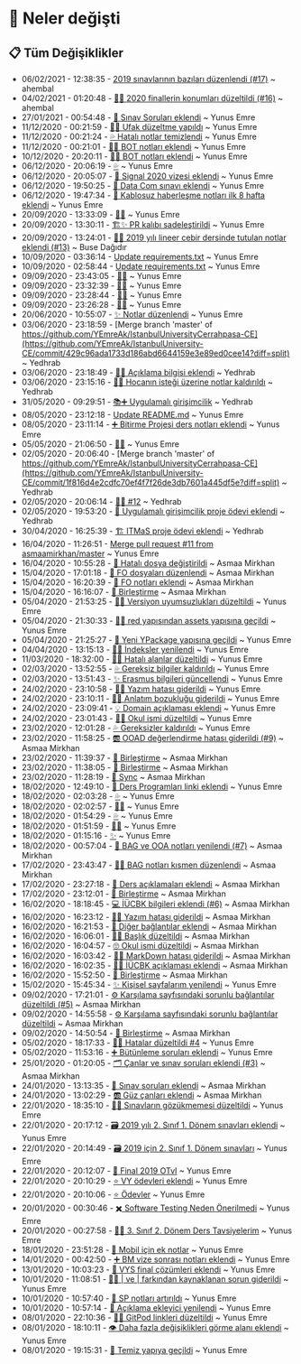 # 👀 Neler değişti

## 📋 Tüm Değişiklikler

- 06/02/2021 - 12:38:35 - [2019 sınavlarının bazıları düzenlendi (#17)](https://github.com/YEmreAk/IstanbulUniversity-CE/commit/0a39605c88d6fd5306a5888cceb927ab352421a5?diff=split) ~ ahembal
- 04/02/2021 - 01:20:48 - [👨‍🔧 2020 finallerin konumları düzeltildi (#16)](https://github.com/YEmreAk/IstanbulUniversity-CE/commit/6d0528778f4fcffa41fa9008dac4acddb16aa41a?diff=split) ~ ahembal
- 27/01/2021 - 00:54:48 - [📃 Sınav Soruları eklendi](https://github.com/YEmreAk/IstanbulUniversity-CE/commit/11e040bc12509199d5ea37d0dc2cd065606e35b8?diff=split) ~ Yunus Emre
- 11/12/2020 - 00:21:59 - [👨‍🔧 Ufak düzeltme yapıldı](https://github.com/YEmreAk/IstanbulUniversity-CE/commit/a20a8a18bb638007144d1b9f49597018ab1c4445?diff=split) ~ Yunus Emre
- 11/12/2020 - 00:21:24 - [💦 Hatalı notlar temizlendi](https://github.com/YEmreAk/IstanbulUniversity-CE/commit/6cd83e6c7340ebf4a387df16b1f5e30301936ba2?diff=split) ~ Yunus Emre
- 11/12/2020 - 00:21:01 - [📝➕ BOT notları eklendi](https://github.com/YEmreAk/IstanbulUniversity-CE/commit/199e0f70d0b947c1119fda9538c2d89880157f77?diff=split) ~ Yunus Emre
- 10/12/2020 - 20:20:11 - [📝➕ BOT notları eklendi](https://github.com/YEmreAk/IstanbulUniversity-CE/commit/9555e58100067a7bff8d141b9865a517fbdb79fa?diff=split) ~ Yunus Emre
- 06/12/2020 - 20:06:19 - [💦](https://github.com/YEmreAk/IstanbulUniversity-CE/commit/77427461411e0a193f5de27fac03a096ac6f7cf6?diff=split) ~ Yunus Emre
- 06/12/2020 - 20:05:07 - [📃 Signal 2020 vizesi eklendi](https://github.com/YEmreAk/IstanbulUniversity-CE/commit/f0697086cae075d3534932b55957824e1b852373?diff=split) ~ Yunus Emre
- 06/12/2020 - 19:50:25 - [📃 Data Com sınavı eklendi](https://github.com/YEmreAk/IstanbulUniversity-CE/commit/c0b802b0fcb591a92c744c2c30b1caf13e9224ff?diff=split) ~ Yunus Emre
- 06/12/2020 - 19:47:34 - [📕 Kablosuz haberleşme notları ilk 8 hafta eklendi](https://github.com/YEmreAk/IstanbulUniversity-CE/commit/e3980c484950ccafa9ed718a27d63e4392fe7be9?diff=split) ~ Yunus Emre
- 20/09/2020 - 13:33:09 - [👨‍🔧](https://github.com/YEmreAk/IstanbulUniversity-CE/commit/de6b977a6cbc007b8dc729c39594142783a38d50?diff=split) ~ Yunus Emre
- 20/09/2020 - 13:30:11 - [🏗️✨ PR kalıbı sadeleştirildi](https://github.com/YEmreAk/IstanbulUniversity-CE/commit/6bbaa7ea6263ad2479916ffc72bfa2102721e605?diff=split) ~ Yunus Emre
- 20/09/2020 - 13:24:01 - [📝➕ 2019 yılı lineer cebir dersinde tutulan notlar eklendi (#13)](https://github.com/YEmreAk/IstanbulUniversity-CE/commit/23bbe8cfaf5b40e1de616c162f06e657adc779b3?diff=split) ~ Buse Dağıdır
- 10/09/2020 - 03:36:14 - [Update requirements.txt](https://github.com/YEmreAk/IstanbulUniversity-CE/commit/b16182f2aed1c14ade4062c39ae41f8836ec988d?diff=split) ~ Yunus Emre
- 10/09/2020 - 02:58:44 - [Update requirements.txt](https://github.com/YEmreAk/IstanbulUniversity-CE/commit/8984bda57bcfe3121023d71d2d2f4db9273c088c?diff=split) ~ Yunus Emre
- 09/09/2020 - 23:43:05 - [👨‍🔧](https://github.com/YEmreAk/IstanbulUniversity-CE/commit/9020c3910b9a4de387c792e7f67b90213d357ef7?diff=split) ~ Yunus Emre
- 09/09/2020 - 23:32:39 - [👨‍🔬](https://github.com/YEmreAk/IstanbulUniversity-CE/commit/28861eb9b130f136735ce5bd4315c3b060ed7447?diff=split) ~ Yunus Emre
- 09/09/2020 - 23:28:44 - [👨‍🔬](https://github.com/YEmreAk/IstanbulUniversity-CE/commit/1608e947f3880df1e89cfc2eab02e520de2eb3c9?diff=split) ~ Yunus Emre
- 09/09/2020 - 23:26:28 - [👨‍🔬](https://github.com/YEmreAk/IstanbulUniversity-CE/commit/19b2aa51661773c5c441dc4e25ffb96973fd95ef?diff=split) ~ Yunus Emre
- 20/06/2020 - 10:55:07 - [✨ Notlar düzenlendi](https://github.com/YEmreAk/IstanbulUniversity-CE/commit/a40aa68e90ae1297555bb5f9e1bea4d383973a78?diff=split) ~ Yunus Emre
- 03/06/2020 - 23:18:59 - [Merge branch 'master' of https://github.com/YEmreAk/IstanbulUniversityCerrahpasa-CE](https://github.com/YEmreAk/IstanbulUniversity-CE/commit/429c96ada1733d186abd6644159e3e89ed0cee14?diff=split) ~ Yedhrab
- 03/06/2020 - 23:18:49 - [📝➕ Açıklama bilgisi eklendi](https://github.com/YEmreAk/IstanbulUniversity-CE/commit/bea55c8731c347a9c9defe4179fba09d083cf72b?diff=split) ~ Yedhrab
- 03/06/2020 - 23:15:16 - [📂💦 Hocanın isteği üzerine notlar kaldırıldı](https://github.com/YEmreAk/IstanbulUniversity-CE/commit/dda2a08f14ac3d5ceecd3323125163bb684e7a96?diff=split) ~ Yedhrab
- 31/05/2020 - 09:29:51 - [📚➕ Uygulamalı girişimcilik](https://github.com/YEmreAk/IstanbulUniversity-CE/commit/6f23b5317764b1818d8d0cfc12b3278cbf6b2fe2?diff=split) ~ Yedhrab
- 08/05/2020 - 23:12:18 - [Update README.md](https://github.com/YEmreAk/IstanbulUniversity-CE/commit/162f11a734323efb41bb3cb40ffc8f82bc27d324?diff=split) ~ Yunus Emre
- 08/05/2020 - 23:11:14 - [➕ Bitirme Projesi ders notları eklendi](https://github.com/YEmreAk/IstanbulUniversity-CE/commit/f127343401f426c8227dd0afeb12c13585507ec4?diff=split) ~ Yunus Emre
- 05/05/2020 - 21:06:50 - [👨‍🔧](https://github.com/YEmreAk/IstanbulUniversity-CE/commit/2e6758a457e9ba8a05901364b2f2740710e3d0b1?diff=split) ~ Yunus Emre
- 02/05/2020 - 20:06:40 - [Merge branch 'master' of https://github.com/YEmreAk/IstanbulUniversityCerrahpasa-CE](https://github.com/YEmreAk/IstanbulUniversity-CE/commit/1f816d4e2cdfc70ef4f7f26de3db7601a445df5e?diff=split) ~ Yedhrab
- 02/05/2020 - 20:06:14 - [👨‍🔧 #12](https://github.com/YEmreAk/IstanbulUniversity-CE/commit/7be3fa1332e308e99dcb623988ef9ded066bc912?diff=split) ~ Yedhrab
- 02/05/2020 - 19:53:20 - [🏢 Uygulamalı girişimcilik proje ödevi eklendi](https://github.com/YEmreAk/IstanbulUniversity-CE/commit/3c67c947b29934347393bc5b929cb7e17a6f03c0?diff=split) ~ Yedhrab
- 30/04/2020 - 16:25:39 - [🏗️ ITMaS proje ödevi eklendi](https://github.com/YEmreAk/IstanbulUniversity-CE/commit/94b95c247876da293620259c7b36f342a3342518?diff=split) ~ Yedhrab
- 16/04/2020 - 11:26:51 - [Merge pull request #11 from asmaamirkhan/master](https://github.com/YEmreAk/IstanbulUniversity-CE/commit/52d9dd4a855de986f5cc526918d71aa1bff30090?diff=split) ~ Yunus Emre
- 16/04/2020 - 10:55:28 - [🐞 Hatalı dosya değiştirildi](https://github.com/YEmreAk/IstanbulUniversity-CE/commit/1a6ae71eb75798e5cd78f23886496c6b01816561?diff=split) ~ Asmaa Mirkhan
- 15/04/2020 - 17:01:18 - [📂 FO dosyaları düzenlendi](https://github.com/YEmreAk/IstanbulUniversity-CE/commit/590b1112872b92cfa9522a4f8f0ed51792342a82?diff=split) ~ Asmaa Mirkhan
- 15/04/2020 - 16:20:39 - [📂 FO notları eklendi](https://github.com/YEmreAk/IstanbulUniversity-CE/commit/8d1d54f8399cb60e0880b4923edc331a63ec7f15?diff=split) ~ Asmaa Mirkhan
- 15/04/2020 - 16:16:07 - [🔀 Birleştirme](https://github.com/YEmreAk/IstanbulUniversity-CE/commit/03f9e65150a589a2ae3b3f2985e97478c006d73b?diff=split) ~ Asmaa Mirkhan
- 05/04/2020 - 21:53:25 - [👨‍🔧 Versiyon uyumsuzlukları düzeltildi](https://github.com/YEmreAk/IstanbulUniversity-CE/commit/79a740907edb972890c41593e854cec76b7b3203?diff=split) ~ Yunus Emre
- 05/04/2020 - 21:30:33 - [👨‍🔧 red yapısından assets yapısına geçildi](https://github.com/YEmreAk/IstanbulUniversity-CE/commit/02bac23cd9f0bb67f91d7b65262f55ef85201f01?diff=split) ~ Yunus Emre
- 05/04/2020 - 21:25:27 - [🚀 Yeni YPackage yapısına geçildi](https://github.com/YEmreAk/IstanbulUniversity-CE/commit/e974cba48554f056bf5f34331e175b1ae5daf4b3?diff=split) ~ Yunus Emre
- 04/04/2020 - 13:15:13 - [👨‍🔧 İndeksler yenilendi](https://github.com/YEmreAk/IstanbulUniversity-CE/commit/af771567c5a3238dcc9ad70bdedf6c85840e1a63?diff=split) ~ Yunus Emre
- 11/03/2020 - 18:32:00 - [👨‍🔧 Hatalı alanlar düzeltildi](https://github.com/YEmreAk/IstanbulUniversity-CE/commit/d9a9ced4fd3f6de023d1e21ccf019b8ed26fe5a0?diff=split) ~ Yunus Emre
- 02/03/2020 - 13:52:55 - [💦 Gereksiz bilgiler kaldırıldı](https://github.com/YEmreAk/IstanbulUniversity-CE/commit/8a5181a80aebdeeeac9e162354e484343ae7bbfb?diff=split) ~ Yunus Emre
- 02/03/2020 - 13:51:43 - [✨ Erasmus bilgileri güncellendi](https://github.com/YEmreAk/IstanbulUniversity-CE/commit/9138f9a5da07b1463ab1034daf13ea9b8d1bba67?diff=split) ~ Yunus Emre
- 24/02/2020 - 23:10:58 - [👨‍🔧 Yazım hatası giderildi](https://github.com/YEmreAk/IstanbulUniversity-CE/commit/8e5845373b5c89db4ae9d9975f54960bcca61eee?diff=split) ~ Yunus Emre
- 24/02/2020 - 23:10:11 - [👨‍🔧 Anlatım bozukluğu giderildi](https://github.com/YEmreAk/IstanbulUniversity-CE/commit/ac0ce6e3f52e369567cfe4999297d6a606b9dd53?diff=split) ~ Yunus Emre
- 24/02/2020 - 23:09:41 - [💡 Domain açıklaması eklendi](https://github.com/YEmreAk/IstanbulUniversity-CE/commit/f592acd7fb9b292a216d705a5abe78eb1c278a63?diff=split) ~ Yunus Emre
- 24/02/2020 - 23:01:43 - [👨‍🔧 Okul ismi düzeltildi](https://github.com/YEmreAk/IstanbulUniversity-CE/commit/caee196778dba9f19034fb37a4baeb5d1b65abd4?diff=split) ~ Yunus Emre
- 23/02/2020 - 12:01:28 - [💦 Gereksizler kaldırıldı](https://github.com/YEmreAk/IstanbulUniversity-CE/commit/9f886681d6355090be8cfbce3e11a7ea5ab904b8?diff=split) ~ Yunus Emre
- 23/02/2020 - 11:58:25 - [🆎 OOAD değerlendirme hatası giderildi (#9)](https://github.com/YEmreAk/IstanbulUniversity-CE/commit/c4eb1294acf89d0842cf7430ef0227952fa1b236?diff=split) ~ Asmaa Mirkhan
- 23/02/2020 - 11:39:37 - [🔀 Birleştirme](https://github.com/YEmreAk/IstanbulUniversity-CE/commit/79c8928f145970572da5fc94a7d1b05c2a025c11?diff=split) ~ Asmaa Mirkhan
- 23/02/2020 - 11:38:05 - [🔀 Birleştirme](https://github.com/YEmreAk/IstanbulUniversity-CE/commit/84dafde939903fc2058425f1924185effb1630d6?diff=split) ~ Asmaa Mirkhan
- 23/02/2020 - 11:28:19 - [🔄 Sync](https://github.com/YEmreAk/IstanbulUniversity-CE/commit/c460c6e1efe0d99e469ddc5b89db9b6255cb45f3?diff=split) ~ Asmaa Mirkhan
- 18/02/2020 - 12:49:10 - [📃 Ders Programları linki eklendi](https://github.com/YEmreAk/IstanbulUniversity-CE/commit/14d7257328f0826d87403d01c2657e56bd6c93a8?diff=split) ~ Yunus Emre
- 18/02/2020 - 02:03:28 - [💦](https://github.com/YEmreAk/IstanbulUniversity-CE/commit/f1cc32c4f0f21d37ccc314d161fb23ff4eb5a80c?diff=split) ~ Yunus Emre
- 18/02/2020 - 02:02:57 - [👨‍🔧](https://github.com/YEmreAk/IstanbulUniversity-CE/commit/541196220f49821d34ea7b69c44d3fba779608eb?diff=split) ~ Yunus Emre
- 18/02/2020 - 01:54:29 - [💦](https://github.com/YEmreAk/IstanbulUniversity-CE/commit/3f18c6521b491e3e10bdc3b49e4e71062e88caea?diff=split) ~ Yunus Emre
- 18/02/2020 - 01:51:59 - [👨‍🔧](https://github.com/YEmreAk/IstanbulUniversity-CE/commit/efa37dfbef61a8776c0f3c58a682c74ba285a30d?diff=split) ~ Yunus Emre
- 18/02/2020 - 01:15:16 - [✨](https://github.com/YEmreAk/IstanbulUniversity-CE/commit/a61a35e1a1e450fb8df77093a2676194c569eb17?diff=split) ~ Yunus Emre
- 18/02/2020 - 00:57:04 - [📰 BAG ve OOA notları yenilendi (#7)](https://github.com/YEmreAk/IstanbulUniversity-CE/commit/58ede0ae805df25dc23583e69ad80e06ee5f6d91?diff=split) ~ Asmaa Mirkhan
- 17/02/2020 - 23:43:47 - [👩‍🔧 BAG notları kısmen düzenlendi](https://github.com/YEmreAk/IstanbulUniversity-CE/commit/315b267283853ebf8f31659643c2e0137ee0e59d?diff=split) ~ Asmaa Mirkhan
- 17/02/2020 - 23:27:18 - [📃 Ders açıklamaları eklendi](https://github.com/YEmreAk/IstanbulUniversity-CE/commit/40c6016798a41d59caf0b7151fb3a36c070b5cb6?diff=split) ~ Asmaa Mirkhan
- 17/02/2020 - 23:12:01 - [🔀 Birleştirme](https://github.com/YEmreAk/IstanbulUniversity-CE/commit/e8a5eea4e04f8b974482c01a0e1bc5400d085ec8?diff=split) ~ Asmaa Mirkhan
- 16/02/2020 - 18:18:45 - [💻 İÜCBK bilgileri eklendi (#6)](https://github.com/YEmreAk/IstanbulUniversity-CE/commit/4e4e24ec1febc1725d68fcf1cdf4ee907d258fef?diff=split) ~ Asmaa Mirkhan
- 16/02/2020 - 16:23:12 - [👩‍🔧 Yazım hatası giderildi](https://github.com/YEmreAk/IstanbulUniversity-CE/commit/e24b99dd3becb5d3ff219470014264a294653e69?diff=split) ~ Asmaa Mirkhan
- 16/02/2020 - 16:21:53 - [🔗 Diğer bağlantılar eklendi](https://github.com/YEmreAk/IstanbulUniversity-CE/commit/6357f18aa851eb720cc08f99ac1faaf56cf263ec?diff=split) ~ Asmaa Mirkhan
- 16/02/2020 - 16:06:01 - [👩‍🔧 Başlık düzeltildi](https://github.com/YEmreAk/IstanbulUniversity-CE/commit/2eeba9643cf5f0e0d823b2fd6c37af1b80fa4fa9?diff=split) ~ Asmaa Mirkhan
- 16/02/2020 - 16:04:57 - [🙄 Okul ismi düzeltildi](https://github.com/YEmreAk/IstanbulUniversity-CE/commit/3419a991ca330bf6d03abb0a70fb099635332f6b?diff=split) ~ Asmaa Mirkhan
- 16/02/2020 - 16:03:42 - [👩‍🔧 MarkDown hatası giderildi](https://github.com/YEmreAk/IstanbulUniversity-CE/commit/8a6842b0ebf1924a248a749e26e1234baf68583c?diff=split) ~ Asmaa Mirkhan
- 16/02/2020 - 16:02:35 - [👩‍💼 İÜCBK açıklaması eklendi](https://github.com/YEmreAk/IstanbulUniversity-CE/commit/d2dd2b511fe76523c8ff83ec0bd1173a085baf18?diff=split) ~ Asmaa Mirkhan
- 16/02/2020 - 15:52:50 - [🔀 Birleştirme](https://github.com/YEmreAk/IstanbulUniversity-CE/commit/16638d2aaa925f461ffc953172e370fa20d4e566?diff=split) ~ Asmaa Mirkhan
- 15/02/2020 - 15:45:34 - [✨ Kişisel sayfalarım yenilendi](https://github.com/YEmreAk/IstanbulUniversity-CE/commit/cb6c0eb0e640971e0d5f7574180a89372f36a1ce?diff=split) ~ Yunus Emre
- 09/02/2020 - 17:21:01 - [⚙ Karşılama sayfısındaki sorunlu bağlantılar düzeltildi (#5)](https://github.com/YEmreAk/IstanbulUniversity-CE/commit/853e060b489b4560980a375d2b7fd16154ef80eb?diff=split) ~ Asmaa Mirkhan
- 09/02/2020 - 14:55:58 - [⚙ Karşılama sayfısındaki sorunlu bağlantılar düzeltildi](https://github.com/YEmreAk/IstanbulUniversity-CE/commit/2751480dabec3b88d5fdacb6dbbda54b884aad98?diff=split) ~ Asmaa Mirkhan
- 09/02/2020 - 14:50:54 - [🔀 Birleştirme](https://github.com/YEmreAk/IstanbulUniversity-CE/commit/504ad3080aa43fbca8eea3dbbd6125d96077f504?diff=split) ~ Asmaa Mirkhan
- 05/02/2020 - 18:17:33 - [👨‍🔧 Hatalar düzeltildi #4](https://github.com/YEmreAk/IstanbulUniversity-CE/commit/2b825e9ee1f7407382c759cb89c7d46f559555ee?diff=split) ~ Yunus Emre
- 05/02/2020 - 11:53:16 - [➕ Bütünleme soruları eklendi](https://github.com/YEmreAk/IstanbulUniversity-CE/commit/fa0eab67a23cbd5ea700ad3cd7d770f64629419a?diff=split) ~ Yunus Emre
- 25/01/2020 - 01:20:05 - [🗂 Çanlar ve sınav soruları eklendi (#3)](https://github.com/YEmreAk/IstanbulUniversity-CE/commit/1c768b75f7b388d9ec1e61055ac96220b32b82c9?diff=split) ~ Asmaa Mirkhan
- 24/01/2020 - 13:13:35 - [📃 Sınav soruları eklendi](https://github.com/YEmreAk/IstanbulUniversity-CE/commit/c5a5f127fb6385def37f8f0739f61b5e9745703a?diff=split) ~ Asmaa Mirkhan
- 24/01/2020 - 13:02:29 - [🆎 Güz çanları eklendi](https://github.com/YEmreAk/IstanbulUniversity-CE/commit/25d30149508b0c442b85a753085348450f678e71?diff=split) ~ Asmaa Mirkhan
- 22/01/2020 - 18:35:10 - [👨‍🔧 Sınavların gözükmemesi düzeltildi](https://github.com/YEmreAk/IstanbulUniversity-CE/commit/1b53263e8012a2ca7a05c98ee0359535f6fb8de3?diff=split) ~ Yunus Emre
- 22/01/2020 - 20:17:12 - [🗃️ 2019 yılı 2. Sınıf 1. Dönem sınavları eklendi](https://github.com/YEmreAk/IstanbulUniversity-CE/commit/cf89d2a7e023786c97808a950a33c927e121dfb2?diff=split) ~ Yunus Emre
- 22/01/2020 - 20:14:49 - [🗃️ 2019 için 2. Sınıf 1. Dönem sınavları](https://github.com/YEmreAk/IstanbulUniversity-CE/commit/0171278009516795c4f85fa3a41d2f012a146be1?diff=split) ~ Yunus Emre
- 22/01/2020 - 20:12:07 - [📃 Final 2019 OTvI](https://github.com/YEmreAk/IstanbulUniversity-CE/commit/50a7ddf760af20706dd8d291ca9665041f168da7?diff=split) ~ Yunus Emre
- 22/01/2020 - 20:10:29 - [⭐ VY ödevleri eklendi](https://github.com/YEmreAk/IstanbulUniversity-CE/commit/414cded3fbdbd6e847ddd27081dc1fbed0ca5ff3?diff=split) ~ Yunus Emre
- 22/01/2020 - 20:10:06 - [⭐ Ödevler](https://github.com/YEmreAk/IstanbulUniversity-CE/commit/403ed4cd4470da166d6a3e3ccc9a09c69e2c1f70?diff=split) ~ Yunus Emre
- 20/01/2020 - 00:30:46 - [✖️ Software Testing Neden Önerilmedi](https://github.com/YEmreAk/IstanbulUniversity-CE/commit/cc7ce216432ea6ef735a537ec5617b8ee4c02b29?diff=split) ~ Yunus Emre
- 20/01/2020 - 00:27:58 - [👨‍🏫 3. Sınıf 2. Dönem Ders Tavsiyelerim](https://github.com/YEmreAk/IstanbulUniversity-CE/commit/1dc8ea612a99b0209121ec0b26c5654038c6e691?diff=split) ~ Yunus Emre
- 18/01/2020 - 23:51:28 - [📗 Mobil için ek notlar](https://github.com/YEmreAk/IstanbulUniversity-CE/commit/9f96dc8fd7aea69beeddc802ba1319368801d5eb?diff=split) ~ Yunus Emre
- 14/01/2020 - 00:42:50 - [➕ BM vize sonrası notları eklendi](https://github.com/YEmreAk/IstanbulUniversity-CE/commit/40db36a9309cc0097ef94df28729c99d62dd26d0?diff=split) ~ Yunus Emre
- 13/01/2020 - 10:03:23 - [📃 VYS final çözümleri eklendi](https://github.com/YEmreAk/IstanbulUniversity-CE/commit/5890b43dc22263a3a63326fdb20abc889d7f327c?diff=split) ~ Yunus Emre
- 10/01/2020 - 11:08:51 - [👨‍🔧 | ve \| farkından kaynaklanan sorun giderildi](https://github.com/YEmreAk/IstanbulUniversity-CE/commit/d44aa648c633ba55d898c2a46b66262636b9cdfd?diff=split) ~ Yunus Emre
- 10/01/2020 - 10:57:40 - [📕 SP notları artırıldı](https://github.com/YEmreAk/IstanbulUniversity-CE/commit/ed981492386fc16a64c543694ebe7568f2c08ec2?diff=split) ~ Yunus Emre
- 10/01/2020 - 10:57:14 - [📝 Açıklama ekleyici yenilendi](https://github.com/YEmreAk/IstanbulUniversity-CE/commit/da536124e19ca338a0d7d3c037dbe09c73b4f791?diff=split) ~ Yunus Emre
- 08/01/2020 - 22:10:36 - [👨‍🔧 GitPod linkleri düzeltildi](https://github.com/YEmreAk/IstanbulUniversity-CE/commit/ad8a913922e4f4270d22d43bbf557e3034ac7421?diff=split) ~ Yunus Emre
- 08/01/2020 - 18:10:11 - [👁️ Daha fazla değişiklikleri görme alanı eklendi](https://github.com/YEmreAk/IstanbulUniversity-CE/commit/fde32cfbc21c09b45cce669ce5980d22c11afe5d?diff=split) ~ Yunus Emre
- 08/01/2020 - 19:15:31 - [🎉 Temiz yapıya geçildi](https://github.com/YEmreAk/IstanbulUniversity-CE/commit/510df3443d40f4230e7cfae295472d93ead7c4cb?diff=split) ~ Yunus Emre